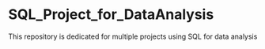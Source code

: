 # SQL_Project_for_DataAnalysis
This repository is dedicated for multiple projects using SQL for data analysis
